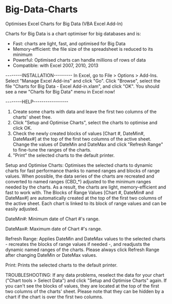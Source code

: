 # Big-Data-Charts
Optimises Excel Charts for Big Data (VBA Excel Add-In)

Charts for Big Data is a chart optimiser for big databases and is:
  - Fast: charts are light, fast, and optimised for Big Data
  - Memory-efficient: the file size of the spreadsheet is reduced to its minimum
  - Powerful: Optimised charts can handle millions of rows of data
  - Compatible: with Excel 2007, 2010, 2013

--------INSTALLATION---------
In Excel, go to File > Options > Add-Ins.
Select "Manage Excel Add-ins" and click "Go".
Click "Browse", select the file "Charts for Big Data - Excel Add-in.xlam", and click "OK".
You should see a new "Charts for Big Data" menu in Excel now!



--------HELP-----------------
1) Create some charts with data and leave the first two columns of the charts' sheet free.
2) Click "Setup and Optimise Charts", select the charts to optimise and click OK. 
3) Check the newly created blocks of values [Chart #, DateMin#, DateMax#] at the top of the first two columns of the active sheet. Change the values of DateMin and DateMax and click "Refresh Range" to fine-tune the ranges of the charts. 
4) "Print" the selected charts to the default printer.


Setup and Optimise Charts:
Optimises the selected charts to dynamic charts for fast performance thanks to named ranges and blocks of range values. When possible, the data series of the charts are recreated and converted to named ranges (CBD_*) adjusted to the minimum ranges needed by the charts. As a result, the charts are light, memory-efficient and fast to work with. 
The Blocks of Range Values [Chart #, DateMin# and DateMax#] are automatically created at the top of the first two columns of the active sheet. Each chart is linked to its block of range values and can be easily adjusted.

DateMin#:
Minimum date of Chart #'s range. 

DateMax#:
Maximum date of Chart #'s range.

Refresh Range:
Applies DateMin and DateMax values to the selected charts - recreates the blocks of range values if needed -, and readjusts the dynamic named ranges of the charts. Please always click Refresh Range after changing DateMin or DateMax values.

Print:
Prints the selected charts to the default printer.


TROUBLESHOOTING:
If any data problems, reselect the data for your chart ("Chart tools > Select Data") and click "Setup and Optimise Charts" again.
If you can't see the blocks of values, they are located at the top of the first two columns of the charts' sheet. Please note that they can be hidden by a chart if the chart is over the first two columns.
